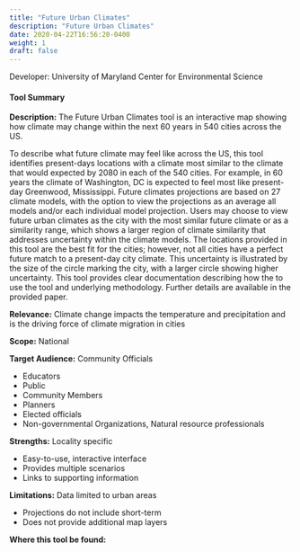 ```yaml
---
title: "Future Urban Climates"
description: "Future Urban Climates"
date: 2020-04-22T16:56:20-0400
weight: 1
draft: false
---
```

Developer: University of Maryland Center for Environmental Science

#### Tool Summary
**Description:** The Future Urban Climates tool is an interactive map showing how climate may change within the next 60 years in 540 cities across the US.

To describe what future climate may feel like across the US, this tool identifies present-days locations with a climate most similar to the climate that would expected by 2080 in each of the 540 cities. For example, in 60 years the climate of Washington, DC is expected to feel most like present-day Greenwood, Mississippi. Future climates projections are based on 27 climate models, with the option to view the projections as an average all models and/or each individual model projection. Users may choose to view future urban climates as the city with the most similar future climate or as a similarity range, which shows a larger region of climate similarity that addresses uncertainty within the climate models. The locations provided in this tool are the best fit for the cities; however, not all cities have a perfect future match to a present-day city climate. This uncertainty is illustrated by the size of the circle marking the city, with a larger circle showing higher uncertainty. This tool provides clear documentation describing how the to use the tool and underlying methodology. Further details are available in the provided paper.

**Relevance:** Climate change impacts the temperature and precipitation and is the driving force of climate migration in cities

**Scope:** National

**Target Audience:** Community Officials
* Educators
* Public
* Community Members
* Planners
* Elected officials
* Non-governmental Organizations, Natural resource professionals

**Strengths:** Locality specific
* Easy-to-use, interactive interface
* Provides multiple scenarios
* Links to supporting information

**Limitations:** Data limited to urban areas
* Projections do not include short-term
* Does not provide additional map layers

**Where this tool be found:** 
